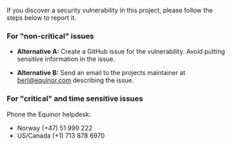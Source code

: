 If you discover a security vulnerability in this project, please follow the steps below to report it.

### For "non-critical" issues

- **Alternative A:**
Create a GitHub issue for the vulnerability. Avoid putting sensitive information in the issue.

- **Alternative B:**
Send an email to the projects maintainer at [berl@equinor.com](mailto:berl@equinor.com) describing the issue.

### For "critical" and time sensitive issues

Phone the Equinor helpdesk:

- Norway (+47) 51 999 222
- US/Canada (+1) 713 878 6970
